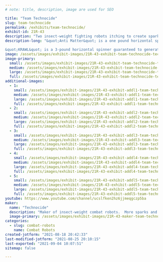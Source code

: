 ```yaml
---
# note: title, description, image are used for SEO

title: "Team Technocide"
slug: team-technocide
permalink: /exhibits/team-technocide/
exhibit-id: 21R-43
description: "Two insect-weight fighting robots itching to create sparks and parts!"
description-long: "&quot;Anti Matter&quot; is a one pound horizontal spinner determined to go home without (too much) damage.

&quot;KRAWL&quot; is a 3-pound horizontal spinner guaranteed to generate plenty of OOHHS &amp; AAHHS from spectators is it takes and gives high energy impacts."
image: /assets/images/exhibit-images/21R-43-exhibit-team-technocide-technocide-banner-black-x1152-large.jpg
image-primary: 
  small: /assets/images/exhibit-images/21R-43-exhibit-team-technocide-technocide-banner-black-x1152-small.jpg
  medium: /assets/images/exhibit-images/21R-43-exhibit-team-technocide-technocide-banner-black-x1152-medium.jpg
  large: /assets/images/exhibit-images/21R-43-exhibit-team-technocide-technocide-banner-black-x1152-large.jpg
  full: /assets/images/exhibit-images/21R-43-exhibit-team-technocide-technocide-banner-black-x1152-full.jpg
additional-images: 
  - 1:
    small: /assets/images/exhibit-images/21R-43-exhibit-addl1-team-technocide-1-unknown-avenger-a-1-moment-small.jpg
    medium: /assets/images/exhibit-images/21R-43-exhibit-addl1-team-technocide-1-unknown-avenger-a-1-moment-medium.jpg
    large: /assets/images/exhibit-images/21R-43-exhibit-addl1-team-technocide-1-unknown-avenger-a-1-moment-large.jpg
    full: /assets/images/exhibit-images/21R-43-exhibit-addl1-team-technocide-1-unknown-avenger-a-1-moment-full.jpg
  - 2:
    small: /assets/images/exhibit-images/21R-43-exhibit-addl2-team-technocide-7-last-resort-moment-a-small.jpg
    medium: /assets/images/exhibit-images/21R-43-exhibit-addl2-team-technocide-7-last-resort-moment-a-medium.jpg
    large: /assets/images/exhibit-images/21R-43-exhibit-addl2-team-technocide-7-last-resort-moment-a-large.jpg
    full: /assets/images/exhibit-images/21R-43-exhibit-addl2-team-technocide-7-last-resort-moment-a-full.jpg
  - 3:
    small: /assets/images/exhibit-images/21R-43-exhibit-addl3-team-technocide-7-last-resort-moment-w-small.jpg
    medium: /assets/images/exhibit-images/21R-43-exhibit-addl3-team-technocide-7-last-resort-moment-w-medium.jpg
    large: /assets/images/exhibit-images/21R-43-exhibit-addl3-team-technocide-7-last-resort-moment-w-large.jpg
    full: /assets/images/exhibit-images/21R-43-exhibit-addl3-team-technocide-7-last-resort-moment-w-full.jpg
  - 4:
    small: /assets/images/exhibit-images/21R-43-exhibit-addl4-team-technocide-antimatter-small.JPG
    medium: /assets/images/exhibit-images/21R-43-exhibit-addl4-team-technocide-antimatter-medium.JPG
    large: /assets/images/exhibit-images/21R-43-exhibit-addl4-team-technocide-antimatter-large.JPG
    full: /assets/images/exhibit-images/21R-43-exhibit-addl4-team-technocide-antimatter-full.JPG
  - 5:
    small: /assets/images/exhibit-images/21R-43-exhibit-addl5-team-technocide-krawl-small.jpg
    medium: /assets/images/exhibit-images/21R-43-exhibit-addl5-team-technocide-krawl-medium.jpg
    large: /assets/images/exhibit-images/21R-43-exhibit-addl5-team-technocide-krawl-large.jpg
    full: /assets/images/exhibit-images/21R-43-exhibit-addl5-team-technocide-krawl-full.jpg
youtube: https://www.youtube.com/channel/ucslfken2hz6jjmeqgczp5ba
maker: 
  name: "Technocide"
  description: "Maker of insect-weight combat robots.  More sparks and fly parts equals fun!  "
  image-primary: /assets/images/exhibit-images/21R-43-maker-team-technocide-technocide-banner-black-medium.jpg
categories: 
  - slug: combat-robots
    name: Combat Robots
created-jotform: "2021-08-18 20:42:33"
last-modified-jotform: "2021-08-25 20:10:15"
last-exported: "2021-09-04 10:07:51"
sitemap: false

---
```

